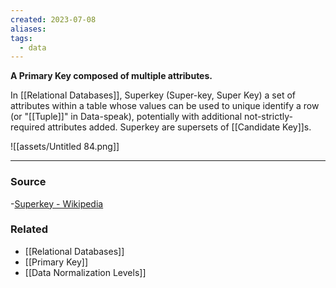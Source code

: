 ```yaml
---
created: 2023-07-08
aliases: 
tags:
  - data
---
```

**A Primary Key composed of multiple attributes.**

In [[Relational Databases]],  Superkey (Super-key, Super Key) a set of attributes within a table whose values can be used to unique identify a row (or "[[Tuple]]" in Data-speak), potentially with additional not-strictly-required attributes added. Superkey are supersets of [[Candidate Key]]s. 

![[assets/Untitled 84.png]]

---
### Source
-[Superkey - Wikipedia](https://en.wikipedia.org/wiki/Superkey)

### Related
- [[Relational Databases]] 
- [[Primary Key]] 
- [[Data Normalization Levels]]